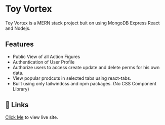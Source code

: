
# Toy Vortex

Toy Vortex is a MERN stack project buit on using  MongoDB Express React and Nodejs.


## Features

- Public View of all Action Figures
- Authentication of User Profile
- Authorize users to access create update and delete perms for his own data.
- View popular prodcuts in selected tabs using react-tabs.
- Built using only tailwindcss and npm packages. (No CSS Component Library)


## 🔗 Links
[Click Me](https://toyvortex.web.app/) to view live site.



